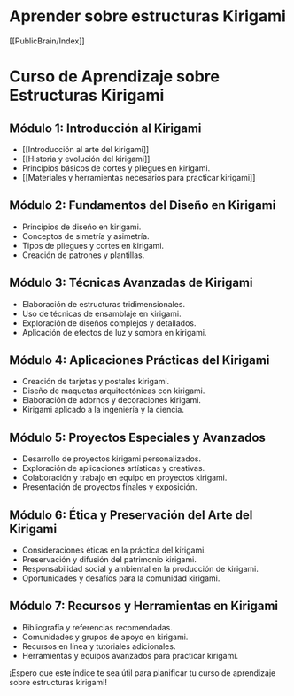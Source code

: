 # Aprender sobre estructuras Kirigami

[[PublicBrain/Index]]

# Curso de Aprendizaje sobre Estructuras Kirigami

## Módulo 1: Introducción al Kirigami
- [[Introducción al arte del kirigami]]
- [[Historia y evolución del kirigami]]
- Principios básicos de cortes y pliegues en kirigami.
- [[Materiales y herramientas necesarios para practicar kirigami]]

## Módulo 2: Fundamentos del Diseño en Kirigami
- Principios de diseño en kirigami.
- Conceptos de simetría y asimetría.
- Tipos de pliegues y cortes en kirigami.
- Creación de patrones y plantillas.

## Módulo 3: Técnicas Avanzadas de Kirigami
- Elaboración de estructuras tridimensionales.
- Uso de técnicas de ensamblaje en kirigami.
- Exploración de diseños complejos y detallados.
- Aplicación de efectos de luz y sombra en kirigami.

## Módulo 4: Aplicaciones Prácticas del Kirigami
- Creación de tarjetas y postales kirigami.
- Diseño de maquetas arquitectónicas con kirigami.
- Elaboración de adornos y decoraciones kirigami.
- Kirigami aplicado a la ingeniería y la ciencia.

## Módulo 5: Proyectos Especiales y Avanzados
- Desarrollo de proyectos kirigami personalizados.
- Exploración de aplicaciones artísticas y creativas.
- Colaboración y trabajo en equipo en proyectos kirigami.
- Presentación de proyectos finales y exposición.

## Módulo 6: Ética y Preservación del Arte del Kirigami
- Consideraciones éticas en la práctica del kirigami.
- Preservación y difusión del patrimonio kirigami.
- Responsabilidad social y ambiental en la producción de kirigami.
- Oportunidades y desafíos para la comunidad kirigami.

## Módulo 7: Recursos y Herramientas en Kirigami
- Bibliografía y referencias recomendadas.
- Comunidades y grupos de apoyo en kirigami.
- Recursos en línea y tutoriales adicionales.
- Herramientas y equipos avanzados para practicar kirigami.

¡Espero que este índice te sea útil para planificar tu curso de aprendizaje sobre estructuras kirigami!

